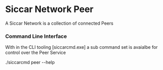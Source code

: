 # Siccar Network Peer

A Siccar Network is a collection of connected Peers 


### Command Line Interface

With in the CLI tooling [siccarcmd.exe] a sub command set is avaialbe for control over the Peer Service

./siccarcmd peer --help

